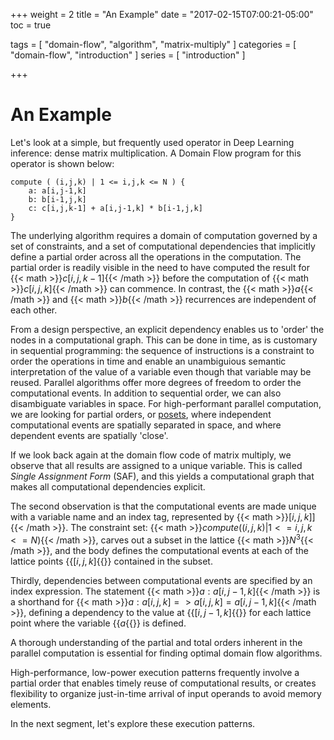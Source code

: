 +++
weight = 2
title = "An Example"
date = "2017-02-15T07:00:21-05:00"
toc = true

tags = [ "domain-flow", "algorithm", "matrix-multiply" ]
categories = [ "domain-flow", "introduction" ]
series = [ "introduction" ]

+++
# An Example

Let's look at a simple, but frequently used operator in Deep Learning inference: 
dense matrix multiplication. 
A Domain Flow program for this operator is shown below:

```verbatim
compute ( (i,j,k) | 1 <= i,j,k <= N ) {
    a: a[i,j-1,k]
    b: b[i-1,j,k]
    c: c[i,j,k-1] + a[i,j-1,k] * b[i-1,j,k]
} 
```

The underlying algorithm requires a domain of computation governed by a set of constraints, and a set 
of computational dependencies that implicitly define a partial order across all the operations in the
computation. The partial order is readily visible in the need to have computed the result for 
{{< math >}}$c[i,j,k-1]${{< /math >}} before the computation
of {{< math >}}$c[i,j,k]${{< /math >}} can commence.
In contrast, the {{< math >}}$a${{< /math >}} and {{< math >}}$b${{< /math >}} recurrences are 
independent of each other.

From a design perspective, an explicit dependency enables us to 'order' the nodes in a computational graph. 
This can be done in time, as is customary in sequential programming: the sequence of
instructions is a constraint to order the operations in time and enable an unambiguious semantic 
interpretation of the value of a variable even though that variable may be reused.
Parallel algorithms offer more degrees of freedom to order the computational events. In addition to 
sequential order, we can also disambiguate variables in space. For high-performant parallel computation,
we are looking for partial orders, or [posets](https://en.wikipedia.org/wiki/Partially_ordered_set), 
where independent computational events are spatially separated
in space, and where dependent events are spatially 'close'. 

If we look back again at the domain flow code of matrix multiply, we observe that all results
are assigned to a unique variable. This is called *Single Assignment Form* (SAF), and this yields a
computational graph that makes all computational dependencies explicit.

The second observation is that the computational events are made unique with a variable name and 
an index tag, represented by {{< math >}}$[i,j,k]]${{< /math >}}. 
The constraint set: {{< math >}}$compute ( (i,j,k) | 1 <= i,j,k <= N )${{< /math >}}, 
carves out a subset in the lattice {{< math >}}$N^3${{< /math >}}, 
and the body defines the computational events at each of the lattice points 
{{<math>}}$[i,j,k]${{</math>}} contained in the subset.

Thirdly, dependencies between computational events are specified by an index expression.
The statement {{< math >}}$a: a[i,j-1,k]${{< /math >}} is a shorthand for 
{{< math >}}$a: a[i,j,k] => a[i,j,k] = a[i,j-1,k]${{< /math >}},
defining a dependency to the value at {{<math>}}$[i,j-1,k]${{</math>}} for each lattice point 
where the variable {{<math>}}$a${{</math>}} is defined.

A thorough understanding of the partial and total orders inherent in the
parallel computation is essential for finding optimal domain flow algorithms. 

High-performance, low-power execution patterns frequently involve a partial order that enables 
timely reuse of computational results, or creates flexibility to organize just-in-time arrival 
of input operands to avoid memory elements. 

In the next segment, let's explore these execution patterns.

